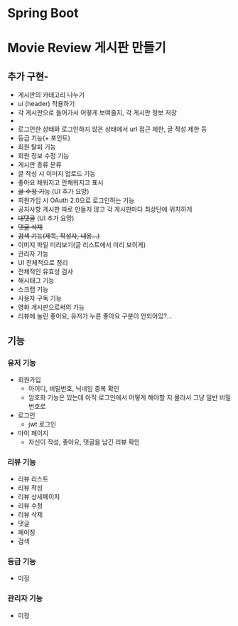 # Spring Boot
# Movie Review 게시판 만들기

## 추가 구현-
- 게시판의 카테고리 나누기
- ui (header) 적용하기
- 각 게시판으로 들어가서 어떻게 보여줄지, 각 게시판 정보 저장
- 
- 로그인한 상태와 로그인하지 않은 상태에서 url 접근 제한, 글 작성 제한 등
- 등급 기능(+ 포인트)
- 회원 탈퇴 기능
- 회원 정보 수정 기능
- 게시판 종류 분류
- 글 작성 시 이미지 업로드 기능
- 좋아요 채워지고 안채워지고 표시
- ~~글 수정 기능~~ (UI 추가 요망)
- 회원가입 시 OAuth 2.0으로 로그인하는 기능
- 공지사항 게시판 따로 만들지 않고 각 게시판마다 최상단에 위치하게
- ~~대댓글~~ (UI 추가 요망)
- ~~댓글 삭제~~
- ~~검색 기능(제목, 작성자, 내용...)~~
- 이미지 파일 미리보기(글 리스트에서 미리 보이게)
- 관리자 기능
- UI 전체적으로 정리
- 전체적인 유효성 검사
- 해시태그 기능
- 스크랩 기능
- 사용자 구독 기능
- 영화 게시판으로써의 기능
- 리뷰에 눌린 좋아요, 유저가 누른 좋아요 구분이 안되어있?...
## 기능
### 유저 기능
- 회원가입
  - 아이디, 비밀번호, 닉네임 중복 확인
  - 암호화 기능은 있는데 아직 로그인에서 어떻게 해야할 지 몰라서 그냥 일반 비밀번호로
- 로그인
  - jwt 로그인
- 마이 페이지
  - 자신이 작성, 좋아요, 댓글을 남긴 리뷰 확인
  
### 리뷰 기능
- 리뷰 리스트
- 리뷰 작성
- 리뷰 상세페이지
- 리뷰 수정
- 리뷰 삭제
- 댓글
- 페이징
- 검색
  
### 등급 기능
- 미정
  
### 관리자 기능
- 미정
  
### 

